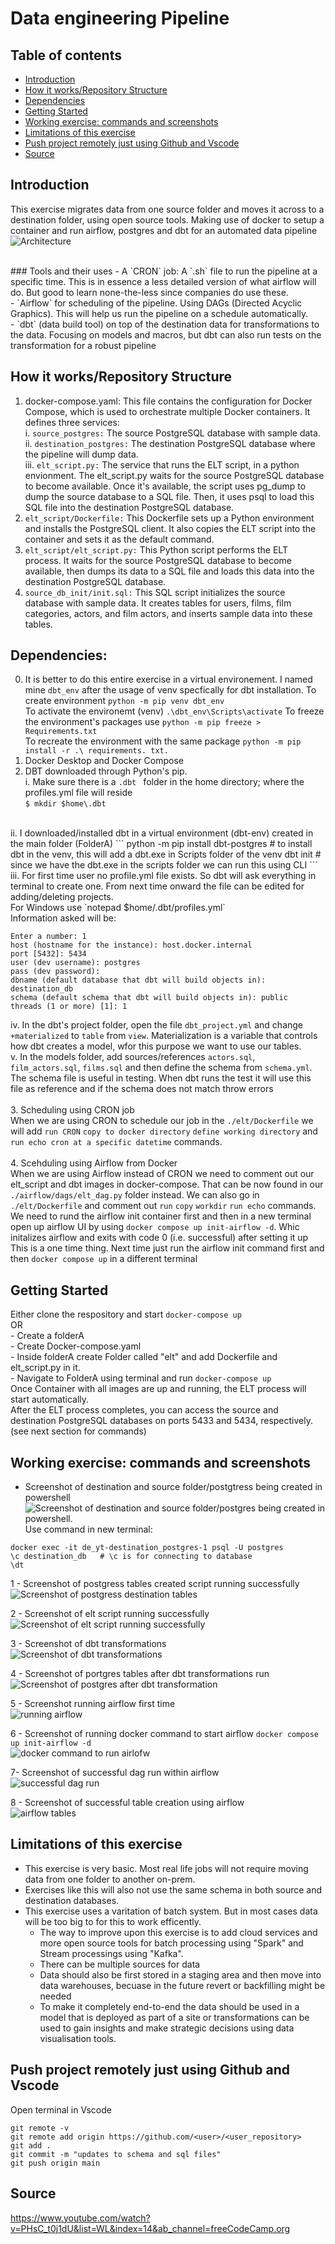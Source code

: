 # Data engineering Pipeline
## Table of contents
- [Introduction](#introduction)
- [How it works/Repository Structure](#how-it-worksrepository-structure)
- [Dependencies](#dependencies)
- [Getting Started](#getting-started)
- [Working exercise: commands and screenshots](#working-exercise-commands-and-screenshots)
- [Limitations of this exercise](#limitations-of-this-exercise)
- [Push project remotely just using Github and Vscode](#push-project-remotely-just-using-github-and-vscode)
- [Source](#source)

## Introduction
This exercise migrates data from one source folder and moves it across to a destination folder, using open source tools. Making use of docker to setup a container and run airflow, postgres and dbt for an automated data pipeline <br>
![Architecture](Screenshots/architecture.drawio.png)

<br>
### Tools and their uses
- A `CRON` job: A `.sh` file to run the pipeline at a specific time. This is in essence a less detailed version of what airflow will do. But good to learn none-the-less since companies do use these.  <br>
- `Airflow` for scheduling of the pipeline. Using DAGs (Directed Acyclic Graphics). This will help us run the pipeline on a schedule automatically.  <br>
- `dbt` (data build tool) on top of the destination data for transformations to the data. Focusing on models and macros, but dbt can also run tests on the transformation for a robust pipeline <br> 

## How it works/Repository Structure
1. docker-compose.yaml: This file contains the configuration for Docker Compose, which is used to orchestrate multiple Docker containers. It defines three services: <br>
i. `source_postgres:` The source PostgreSQL database with sample data. <br>
ii. `destination_postgres:` The destination PostgreSQL database where the pipeline will dump data. <br>
iii. `elt_script.py:` The service that runs the ELT script, in a python envionment. The elt_script.py waits for the source PostgreSQL database to become available. Once it's available, the script uses pg_dump to dump the source database to a SQL file. Then, it uses psql to load this SQL file into the destination PostgreSQL database.<br>
2. `elt_script/Dockerfile:` This Dockerfile sets up a Python environment and installs the PostgreSQL client. It also copies the ELT script into the container and sets it as the default command. <br>
3. `elt_script/elt_script.py:` This Python script performs the ELT process. It waits for the source PostgreSQL database to become available, then dumps its data to a SQL file and loads this data into the destination PostgreSQL database. <br>
4. `source_db_init/init.sql:` This SQL script initializes the source database with sample data. It creates tables for users, films, film categories, actors, and film actors, and inserts sample data into these tables. <br>

## Dependencies:
0. It is better to do this entire exercise in a virtual environement. I named mine `dbt_env` after the usage of venv specfically for dbt installation. To create environment `python -m pip venv dbt_env ` <br>
To activate the environemt (venv) `.\dbt_env\Scripts\activate`
To freeze the environment's packages use `python -m pip freeze > Requirements.txt` <br>
To recreate the environment with the same package `python -m pip install -r .\ requirements. txt.` <br>
1. Docker Desktop and Docker Compose <br>
2. DBT downloaded through Python's pip. <br> 
i. Make sure there is a `.dbt ` folder in the home directory; where the profiles.yml file will reside <br>
```$ mkdir $home\.dbt```
<br>
ii. I downloaded/installed dbt in a virtual environment (dbt-env) created in the main folder (FolderA)
```
python -m pip install dbt-postgres    # to install dbt in the venv, this will add a dbt.exe in Scripts folder of the venv
dbt init                              # since we have the dbt.exe in the scripts folder we can run this using CLI
```
<br>
iii. For first time user no profile.yml file exists. So dbt will ask everything in terminal to create one. From next time onward the file can be edited for adding/deleting projects. <br>
For Windows use
`notepad $home/.dbt/profiles.yml` <br>
Information asked will be: <br>

```
Enter a number: 1
host (hostname for the instance): host.docker.internal
port [5432]: 5434
user (dev username): postgres
pass (dev password):
dbname (default database that dbt will build objects in): destination_db
schema (default schema that dbt will build objects in): public
threads (1 or more) [1]: 1
``` 
iv. In the dbt's project folder, open the file `dbt_project.yml` and change `+materialized` to `table` from `view`. Materialization is a variable that controls how dbt creates a model, wfor this purpose we want to use our tables. <br>
v. In the models folder, add sources/references `actors.sql`, `film_actors.sql`, `films.sql` and then define the schema from `schema.yml`. The schema file is useful in testing. When dbt runs the test it will use this file as reference and if the schema does not match throw errors <br>
<br>
3. Scheduling using CRON job <br>
When we are using CRON to schedule our job in the `./elt/Dockerfile`  we will add `run CRON` `copy to docker directory` `define working directory` and `run echo cron at a specific datetime`  commands. <br>
<br>
4. Scehduling using Airflow from Docker <br>
When we are using Airflow instead of CRON we need to comment out our elt_script and dbt images in docker-compose. That can be now found in our `./airflow/dags/elt_dag.py` folder instead. We can also go in `./elt/Dockerfile` and comment out `run` `copy` `workdir` `run echo` commands. <br>
We need to rund the airflow init container first and then in a new terminal open up airflow UI by using `docker compose up init-airflow -d`. Whic initalizes airflow and exits with code 0 (i.e. successful) after setting it up
<br>
This is a one time thing. Next time just run the airflow init command first and then `docker compose up` in a different terminal


## Getting Started
Either clone the respository and start `docker-compose up` <br>
OR <br>
    - Create a folderA <br>
    - Create Docker-compose.yaml <br>
    - Inside folderA create Folder called "elt" and add Dockerfile and elt_script.py in it. <br>
    - Navigate to FolderA using terminal and run  `docker-compose up`
<br>
Once Container with all images are up and running, the ELT process will start automatically. <br>
After the ELT process completes, you can access the source and destination PostgreSQL databases on ports 5433 and 5434, respectively. (see next section for commands)<br>


## Working exercise: commands and screenshots
- Screenshot of destination and source folder/postgtress being created in powershell
![Screenshot of destination and source folder/postgres being created in powershell.](./Screenshot_1.png)
Use command in new terminal: 
```
docker exec -it de_yt-destination_postgres-1 psql -U postgres
\c destination_db   # \c is for connecting to database
\dt
```
1 - Screenshot of postgress tables created script running successfully <br>
![Screenshot of postgress destination tables](./Screenshots/postgres_db.png)

2 - Screenshot of elt script running successfully <br>
![Screenshot of elt script running successfully](./Screenshots/Screenshot_2.png)

3 - Screenshot of dbt transformations <br>
![Screenshot of dbt transformations](./Screenshots/Screenshot_3.png)

4 - Screenshot of portgres tables after dbt transformations run <br>
![Screenshot of postgres after dbt transformation](./Screenshots/postgres_after_dbt.png)

5 - Screenshot running airflow first time <br>
![running airflow](<./Screenshots/running_airflow_first _time.png>)

6 - Screenshot of running docker command to start airflow `docker compose up init-airflow -d`<br>
![docker command to run airlofw](./Screenshots/docker_command_to_run_airflow.png)

7- Screenshot of successful dag run within airflow <br>
![successful dag run](./Screenshots/sucessful_dag_run.png)

8 - Screenshot of successful table creation using airflow <br>
![airflow tables](.//Screenshots/airflow_tables.png)

## Limitations of this exercise
- This exercise is very basic. Most real life jobs will not require moving data from one folder to another on-prem.
- Exercises like this will also not use the same schema in both source and destination databases.
- This exercise uses a varitation of batch system. But in most cases data will be too big to for this to work efficently.
    - The way to improve upon this exercise is to add cloud services and more open source tools for batch processing using "Spark" and Stream processings using "Kafka".
    - There can be multiple sources for data
    - Data should also be first stored in a staging area and then move into data warehouses, becuase in the future revert or backfilling might be needed
    - To make it completely end-to-end the data should be used in a model that is deployed as part of a site or transformations can be used to gain insights and make strategic decisions using data visualisation tools. 

## Push project remotely just using Github and Vscode
Open terminal in Vscode
```
git remote -v 
git remote add origin https://github.com/<user>/<user_repository>
git add .
git commit -m "updates to schema and sql files"
git push origin main
```

## Source
https://www.youtube.com/watch?v=PHsC_t0j1dU&list=WL&index=14&ab_channel=freeCodeCamp.org
